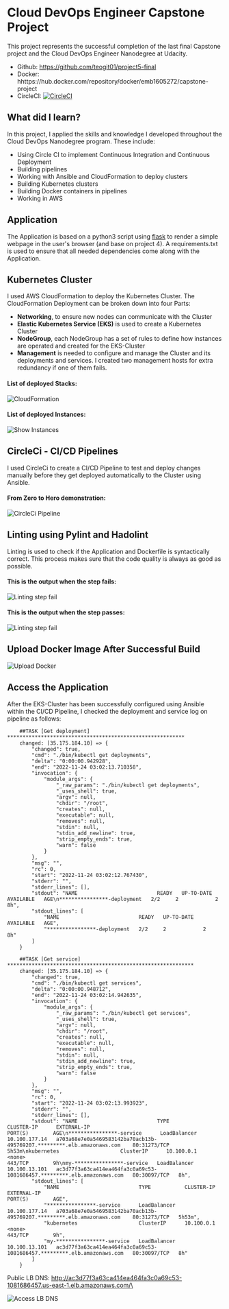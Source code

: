 # Cloud DevOps Engineer Capstone Project

This project represents the successful completion of the last final Capstone project and the Cloud DevOps Engineer Nanodegree at Udacity.
- Github: https://github.com/teogit01/project5-final
- Docker: hhttps://hub.docker.com/repository/docker/emb1605272/capstone-project
- CircleCI: [![CircleCI](https://circleci.com/gh/circleci/circleci-docs.svg?style=svg)](https://app.circleci.com/pipelines/github/teogit01/project5-final)
## What did I learn?

In this project, I applied the skills and knowledge I developed throughout the Cloud DevOps Nanodegree program. These include:
- Using Circle CI to implement Continuous Integration and Continuous Deployment
- Building pipelines
- Working with Ansible and CloudFormation to deploy clusters
- Building Kubernetes clusters
- Building Docker containers in pipelines
- Working in AWS

## Application

The Application is based on a python3 script using <a target="_blank" href="https://flask.palletsprojects.com">flask</a> to render a simple webpage in the user's browser (and base on project 4).
A requirements.txt is used to ensure that all needed dependencies come along with the Application.

## Kubernetes Cluster

I used AWS CloudFormation to deploy the Kubernetes Cluster.
The CloudFormation Deployment can be broken down into four Parts:
- **Networking**, to ensure new nodes can communicate with the Cluster
- **Elastic Kubernetes Service (EKS)** is used to create a Kubernetes Cluster
- **NodeGroup**, each NodeGroup has a set of rules to define how instances are operated and created for the EKS-Cluster
- **Management** is needed to configure and manage the Cluster and its deployments and services. I created two management hosts for extra redundancy if one of them fails.

#### List of deployed Stacks:
![CloudFormation](./screenshot-p5/stacks.png)

#### List of deployed Instances:
![Show Instances](./screenshot-p5/instances.png)

## CircleCi - CI/CD Pipelines

I used CircleCi to create a CI/CD Pipeline to test and deploy changes manually before they get deployed automatically to the Cluster using Ansible.

#### From Zero to Hero demonstration:

![CircleCi Pipeline](./screenshot-p5/circleci_pipeline.png)

## Linting using Pylint and Hadolint

Linting is used to check if the Application and Dockerfile is syntactically correct.
This process makes sure that the code quality is always as good as possible.

#### This is the output when the step fails:

![Linting step fail](./screenshot-p5/lint_fail.png)


#### This is the output when the step passes:

![Linting step fail](./screenshot-p5/lint_success.png)

## Upload Docker Image After Successful Build

![Upload Docker](./screenshot-p5/docker-repo.png)

## Access the Application

After the EKS-Cluster has been successfully configured using Ansible within the CI/CD Pipeline, I checked the deployment and service log on pipeline as follows:

```
    ##TASK [Get deployment] **********************************************************
    changed: [35.175.184.10] => {
        "changed": true,
        "cmd": "./bin/kubectl get deployments",
        "delta": "0:00:00.942928",
        "end": "2022-11-24 03:02:13.710358",
        "invocation": {
            "module_args": {
                "_raw_params": "./bin/kubectl get deployments",
                "_uses_shell": true,
                "argv": null,
                "chdir": "/root",
                "creates": null,
                "executable": null,
                "removes": null,
                "stdin": null,
                "stdin_add_newline": true,
                "strip_empty_ends": true,
                "warn": false
            }
        },
        "msg": "",
        "rc": 0,
        "start": "2022-11-24 03:02:12.767430",
        "stderr": "",
        "stderr_lines": [],
        "stdout": "NAME                          READY   UP-TO-DATE   AVAILABLE   AGE\n****************-deployment   2/2     2            2           8h",
        "stdout_lines": [
            "NAME                          READY   UP-TO-DATE   AVAILABLE   AGE",
            "****************-deployment   2/2     2            2           8h"
        ]
    }

    ##TASK [Get service] *************************************************************
    changed: [35.175.184.10] => {
        "changed": true,
        "cmd": "./bin/kubectl get services",
        "delta": "0:00:00.948712",
        "end": "2022-11-24 03:02:14.942635",
        "invocation": {
            "module_args": {
                "_raw_params": "./bin/kubectl get services",
                "_uses_shell": true,
                "argv": null,
                "chdir": "/root",
                "creates": null,
                "executable": null,
                "removes": null,
                "stdin": null,
                "stdin_add_newline": true,
                "strip_empty_ends": true,
                "warn": false
            }
        },
        "msg": "",
        "rc": 0,
        "start": "2022-11-24 03:02:13.993923",
        "stderr": "",
        "stderr_lines": [],
        "stdout": "NAME                          TYPE           CLUSTER-IP      EXTERNAL-IP                                                               PORT(S)        AGE\n****************-service      LoadBalancer   10.100.177.14   a703a68e7e0a5469583142ba70acb13b-495769207.*********.elb.amazonaws.com    80:31273/TCP   5h53m\nkubernetes                    ClusterIP      10.100.0.1      <none>                                                                    443/TCP        9h\nmy-****************-service   LoadBalancer   10.100.13.101   ac3d77f3a63ca414ea464fa3c0a69c53-1081686457.*********.elb.amazonaws.com   80:30097/TCP   8h",
        "stdout_lines": [
            "NAME                          TYPE           CLUSTER-IP      EXTERNAL-IP                                                               PORT(S)        AGE",
            "****************-service      LoadBalancer   10.100.177.14   a703a68e7e0a5469583142ba70acb13b-495769207.*********.elb.amazonaws.com    80:31273/TCP   5h53m",
            "kubernetes                    ClusterIP      10.100.0.1      <none>                                                                    443/TCP        9h",
            "my-****************-service   LoadBalancer   10.100.13.101   ac3d77f3a63ca414ea464fa3c0a69c53-1081686457.*********.elb.amazonaws.com   80:30097/TCP   8h"
        ]
    }   
```

Public LB DNS: http://ac3d77f3a63ca414ea464fa3c0a69c53-1081686457.us-east-1.elb.amazonaws.com/\

![Access LB DNS](./screenshot-p5/dns.png)
